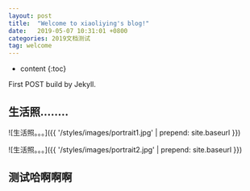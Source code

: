 ```yaml
---
layout: post
title:  "Welcome to xiaoliying's blog!"
date:   2019-05-07 10:31:01 +0800
categories: 2019文档测试
tag: welcome
---
```


* content
{:toc}


First POST build by Jekyll.


生活照........
------------------------

![生活照。。。]({{ '/styles/images/portrait1.jpg' | prepend: site.baseurl  }})


![生活照。。。]({{ '/styles/images/portrait2.jpg' | prepend: site.baseurl  }})

## 测试哈啊啊啊


[jekyll]:      http://jekyllrb.com
[jekyll-gh]:   https://github.com/jekyll/jekyll
[jekyll-help]: https://github.com/jekyll/jekyll-help
